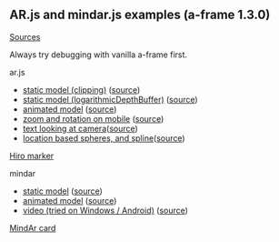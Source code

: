 ## AR.js and mindar.js examples (a-frame 1.3.0)

[Sources](https://github.com/gftruj/webzamples/tree/master/ar)

Always try debugging with vanilla a-frame first.


ar.js
- [static model (clipping)](https://gftruj.github.io/webzamples/ar/island_arjsclipping.html) ([source](island_arjsclipping.html))
- [static model (logarithmicDepthBuffer)](https://gftruj.github.io/webzamples/ar/island_arjs.html) ([source](island_arjs.html))
- [animated model](https://gftruj.github.io/webzamples/ar/animated_arjs.html) ([source](animated_arjs.html))
- [zoom and rotation on mobile](https://gftruj.github.io/webzamples/ar/arjs_rotate_zoom.html) ([source](arjs_rotate_zoom.html))
- [text looking at camera](https://gftruj.github.io/webzamples/ar/lookatcamera_arjs.html)([source](lookatcamera_arjs.html))
- [location based spheres, and spline](https://gftruj.github.io/webzamples/ar/arjs_location_based.html)([source](arjs_location_based.html))

<a href="https://upload.wikimedia.org/wikipedia/commons/4/48/Hiro_marker_ARjs.png">Hiro marker</a>

mindar
- [static model](https://gftruj.github.io/webzamples/ar/island_mindar.html) ([source](island_mindar.html))
- [animated model](https://gftruj.github.io/webzamples/ar/animated_mindar.html) ([source](animated_mindar.html))
- [video (tried on Windows / Android)](https://gftruj.github.io/webzamples/ar/video_mindar.html) ([source](video_mindar.html))

<a href="https://hiukim.github.io/mind-ar-js-doc/assets/images/card-06cb9111a8e32627db6bfafc7aa22a4d.png">MindAr card</a>
